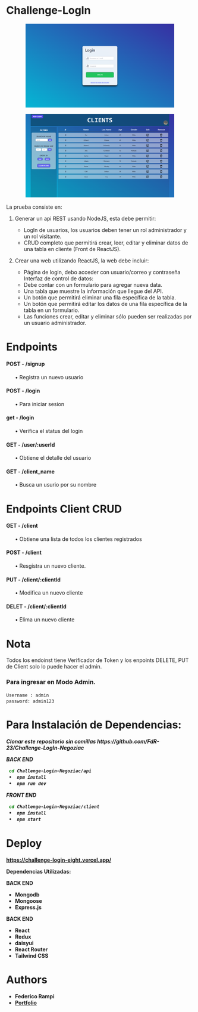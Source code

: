 # Challenge-LogIn
<p align="center">
  <img src="./client/img/login.png" width="400">
</p>
<p align="center">
  <img src="./client/img/clients.png" width="400">
</p>


La prueba consiste en:

1. Generar un api REST usando NodeJS, esta debe permitir:

   - LogIn de usuarios, los usuarios deben tener un rol administrador y un rol visitante.
   - CRUD completo que permitirá crear, leer, editar y eliminar datos de una tabla en cliente
(Front de ReactJS).

1. Crear una web utilizando ReactJS, la web debe incluir:
    - Página de login, debo acceder con usuario/correo y contraseña
Interfaz de control de datos:
    - Debe contar con un formulario para agregar nueva data.
    - Una tabla que muestre la información que llegue del API.
    - Un botón que permitirá eliminar una fila específica de la tabla.
    - Un botón que permitirá editar los datos de una fila específica de la tabla en un
formulario.
    - Las funciones crear, editar y eliminar sólo pueden ser realizadas por un usuario
administrador.

# Endpoints

<h4><strong>POST - /signup</strong></h4>
<ul>•	Registra un nuevo usuario</ul>
<h4><strong>POST - /login</strong></h4>
<ul>•	Para iniciar sesion</ul>
<h4><strong>get - /login</strong></h4>
<ul>•	Verifica el status del login</ul>
<h4><strong>GET - /user/:userId</strong></h4>
<ul>•	Obtiene el detalle del usuario</ul>
<h4><strong>GET - /client_name</strong></h4>
<ul>•	Busca un usurio por su nombre</ul>

#  Endpoints Client CRUD

<h4><strong>GET - /client</strong></h4>
<ul>•	Obtiene una lista de todos los clientes registrados</ul>
<h4><strong>POST - /client</strong></h4>
<ul>•	Resgistra un nuevo  cliente.</ul>
<h4><strong>PUT - /client/:clientId</strong></h4>
<ul>•	Modifica un nuevo  cliente</ul>
<h4><strong>DELET - /client/:clientId</strong></h4>
<ul>•	Elima un nuevo  cliente</ul>

# Nota

Todos los endoinst tiene Verificador de Token y los enpoints DELETE, PUT de Client solo lo puede hacer el admin.

### Para ingresar en Modo Admin.
```
Username : admin
password: admin123
```

# Para Instalación de Dependencias:
<h5>
 Clonar este repositorio  sin comillas    <i> https://github.com/FdR-23/Challenge-LogIn-Negoziac </i>


<strong>BACK END<strong>
```bash
 cd Challenge-Login-Negoziac/api
 •  npm install
 •  npm run dev
 ```
 <strong>FRONT END<strong>
```bash
 cd Challenge-Login-Negoziac/client
 •  npm install
 •  npm start
 ```
</h5>

# Deploy 
https://challenge-login-eight.vercel.app/

<p align="left"><strong>Dependencias Utilizadas:</strong></p> 
<strong>BACK END<strong>

* **Mongodb**
* **Mongoose**
* **Express.js**


<strong>BACK END<strong>

* **React**
* **Redux**
* **daisyui**
* **React Router**
* **Tailwind CSS**




# Authors

* **Federico Rampi** 
*  <a href="https://portfolio-fdr.vercel.app/" target=”_blank”>Portfolio </a>